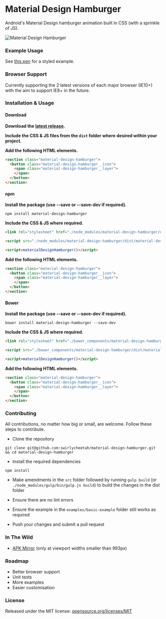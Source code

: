 # Material Design Hamburger

Android's Material Design hamburger animation built in CSS (with a sprinkle of JS).

![Material Design Hamburger](https://i.imgur.com/B0PT1Lb.gif)

### Example Usage

See [this pen](http://codepen.io/swirlycheetah/pen/cFtzb) for a styled example.

### Browser Support

Currently supporting the 2 latest versions of each major browser (IE10+) with the aim to support IE8+ in the future.

### Installation & Usage

#### Download

__Download the [latest release](https://github.com/swirlycheetah/material-design-hamburger/releases/latest).__

__Include the CSS & JS files from the `dist` folder where desired within your project.__

__Add the following HTML elements.__

```html
<section class="material-design-hamburger">
  <button class="material-design-hamburger__icon">
    <span class="material-design-hamburger__layer">
    </span>
  </button>
</section>
```

#### npm

__Install the package (use --save or --save-dev if required).__

`npm install material-design-hamburger`

__Include the CSS & JS where required.__

```html
<link rel="stylesheet" href="./node_modules/material-design-hamburger/dist/material-design-hamburger.css">
```

```html
<script src="./node_modules/material-design-hamburger/dist/material-design-hamburger.js"></script>

<script>materialDesignHamburger()</script>
```

__Add the following HTML elements.__

```html
<section class="material-design-hamburger">
  <button class="material-design-hamburger__icon">
    <span class="material-design-hamburger__layer">
    </span>
  </button>
</section>
```

#### Bower

__Install the package (use --save or --save-dev if required).__

`bower install material-design-hamburger --save-dev`

__Include the CSS & JS where required.__

```html
<link rel="stylesheet" href="./bower_components/material-design-hamburger/dist/material-design-hamburger.css">
```
```html
<script src="./bower_components/material-design-hamburger/dist/material-design-hamburger.js"></script>

<script>materialDesignHamburger()</script>
```

__Add the following HTML elements.__

```html
<section class="material-design-hamburger">
  <button class="material-design-hamburger__icon">
    <span class="material-design-hamburger__layer">
    </span>
  </button>
</section>
```

### Contributing

All contributions, no matter how big or small, are welcome. Follow these steps to contribute.

* Clone the repository

`git clone git@github.com:swirlycheetah/material-design-hamburger.git && cd material-design-hamburger`

* Install the required dependencies

`npm install`

* Make amendments in the `src` folder followed by running `gulp build` (or `./node_modules/gulp/bin/gulp.js build`) to build the changes in the dist folder

* Ensure there are no lint errors

* Ensure the example in the `examples/basic-example` folder still works as required

* Push your changes and submit a pull request
    
### In The Wild

* [APK Mirror](http://www.apkmirror.com/) (only at viewport widths smaller than 993px)

### Roadmap

* Better browser support
* Unit tests
* More examples
* Easier customisation

### License

Released under the MIT license: [opensource.org/licenses/MIT](http://opensource.org/licenses/MIT)
